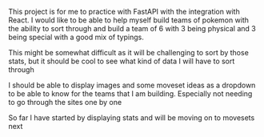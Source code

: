 This project is for me to practice with FastAPI with the integration with React. 
I would like to be able to help myself build teams of pokemon with the ability to sort through and build a team of 6 with 3 being physical and 3 being special with a good mix of typings.

This might be somewhat difficult as it will be challenging to sort by those stats, but it should be cool to see what kind of data I will have to sort through

I should be able to display images and some moveset ideas as a dropdown to be able to know for the teams that I am building. Especially not needing to go through the sites one by one

So far I have started by displaying stats and will be moving on to movesets next